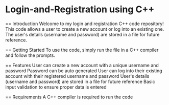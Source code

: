 # Login-and-Registration using C++
== Introduction
Welcome to my login and registration C++ code repository! This code allows a user to create a new account or log into an existing one. The user's details (username and password) are stored in a file for future reference.

== Getting Started
To use the code, simply run the file in a C++ compiler and follow the prompts.

== Features
User can create a new account with a unique username and password
Password can be auto generated
User can log into their existing account with their registered username and password
User's details (username and password) are stored in a file for future reference
Basic input validation to ensure proper data is entered

== Requirements
A C++ compiler is required to run the code

